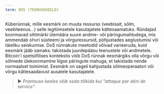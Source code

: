 ```yaml
---
term: DOS (TEENUSEKEELD)
---
```


Küberünnak, mille eesmärk on muuta ressurss (veebisait, sõlm, veebiteenus...) selle legitiimsetele kasutajatele kättesaamatuks. Ründajad koormavad sihtmärki ülemäära suure andme- või päringumahtudega, mis ammendab ohvri süsteemi ja võrguressursid, põhjustades aeglustumisi või täieliku seiskumise. DoS rünnakute meetodid võivad varieeruda, kuid eesmärk jääb samaks: takistada juurdepääsu teenustele või andmetele. Bitcoin'i spetsiifilises kontekstis võib DoS rünnak eesmärgiks olla võrgu või sõlmede ülekoormamine liigse päringute mahuga, et takistada nende normaalset toimimist. Eesmärk on sageli kahjustada sõlmeoperaatori või võrgu kättesaadavust ausatele kasutajatele.

> ► *Prantsuse keeles võib seda tõlkida kui "attaque par déni de service".*